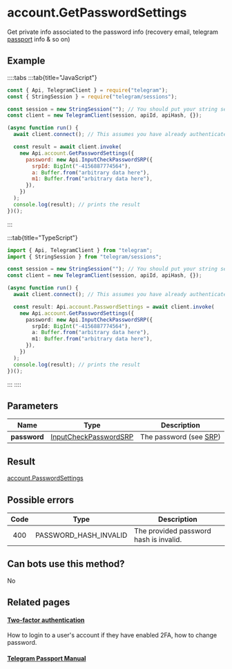 # account.GetPasswordSettings

Get private info associated to the password info (recovery email, telegram [passport](https://core.telegram.org/passport) info & so on)

## Example

::::tabs
:::tab{title="JavaScript"}

```js
const { Api, TelegramClient } = require("telegram");
const { StringSession } = require("telegram/sessions");

const session = new StringSession(""); // You should put your string session here
const client = new TelegramClient(session, apiId, apiHash, {});

(async function run() {
  await client.connect(); // This assumes you have already authenticated with .start()

  const result = await client.invoke(
    new Api.account.GetPasswordSettings({
      password: new Api.InputCheckPasswordSRP({
        srpId: BigInt("-4156887774564"),
        a: Buffer.from("arbitrary data here"),
        m1: Buffer.from("arbitrary data here"),
      }),
    })
  );
  console.log(result); // prints the result
})();
```

:::

:::tab{title="TypeScript"}

```ts
import { Api, TelegramClient } from "telegram";
import { StringSession } from "telegram/sessions";

const session = new StringSession(""); // You should put your string session here
const client = new TelegramClient(session, apiId, apiHash, {});

(async function run() {
  await client.connect(); // This assumes you have already authenticated with .start()

  const result: Api.account.PasswordSettings = await client.invoke(
    new Api.account.GetPasswordSettings({
      password: new Api.InputCheckPasswordSRP({
        srpId: BigInt("-4156887774564"),
        a: Buffer.from("arbitrary data here"),
        m1: Buffer.from("arbitrary data here"),
      }),
    })
  );
  console.log(result); // prints the result
})();
```

:::
::::

## Parameters

|     Name     | Type                                                                          | Description                                                 |
| :----------: | ----------------------------------------------------------------------------- | ----------------------------------------------------------- |
| **password** | [InputCheckPasswordSRP](https://core.telegram.org/type/InputCheckPasswordSRP) | The password (see [SRP](https://core.telegram.org/api/srp)) |

## Result

[account.PasswordSettings](https://core.telegram.org/type/account.PasswordSettings)

## Possible errors

| Code | Type                  | Description                            |
| :--: | --------------------- | -------------------------------------- |
| 400  | PASSWORD_HASH_INVALID | The provided password hash is invalid. |

## Can bots use this method?

No

## Related pages

#### [Two-factor authentication](https://core.telegram.org/api/srp)

How to login to a user's account if they have enabled 2FA, how to change password.

#### [Telegram Passport Manual](https://core.telegram.org/passport)
